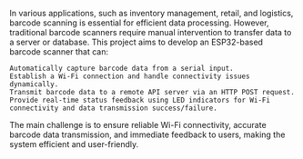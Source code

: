 In various applications, such as inventory management, retail, and logistics, barcode scanning is essential for efficient data processing. However, traditional barcode scanners require manual intervention to transfer data to a server or database. This project aims to develop an ESP32-based barcode scanner that can:

    Automatically capture barcode data from a serial input.
    Establish a Wi-Fi connection and handle connectivity issues dynamically.
    Transmit barcode data to a remote API server via an HTTP POST request.
    Provide real-time status feedback using LED indicators for Wi-Fi connectivity and data transmission success/failure.

The main challenge is to ensure reliable Wi-Fi connectivity, accurate barcode data transmission, and immediate feedback to users, making the system efficient and user-friendly. 

